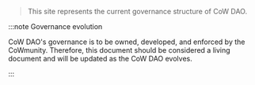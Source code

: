 > This site represents the current governance structure of CoW DAO.

:::note Governance evolution

CoW DAO's governance is to be owned, developed, and enforced by the CoWmunity. Therefore, this document should be considered a living document and will be updated as the CoW DAO evolves.

:::
